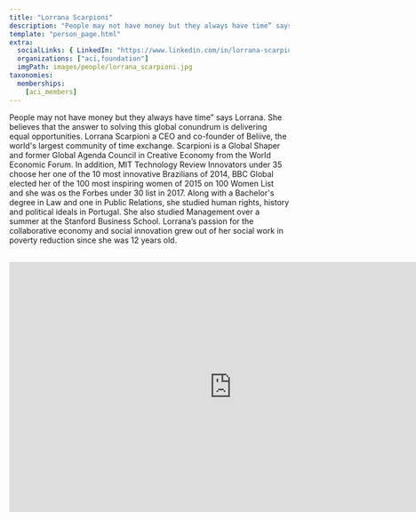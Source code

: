 ```yaml
---
title: "Lorrana Scarpioni"
description: "People may not have money but they always have time” says Lorrana."
template: "person_page.html"
extra:
  socialLinks: { LinkedIn: "https://www.linkedin.com/in/lorrana-scarpioni/"}
  organizations: ["aci,foundation"]
  imgPath: images/people/lorrana_scarpioni.jpg
taxonomies:
  memberships:
    [aci_members]
---
```


People may not have money but they always have time” says Lorrana. She believes that the answer to solving this global conundrum is delivering equal opportunities. Lorrana Scarpioni a CEO and co-founder of Beliive, the world's largest community of time exchange. Scarpioni is a Global Shaper and former Global Agenda Council in Creative Economy from the World Economic Forum. In addition, MIT Technology Review Innovators under 35 choose her one of the 10 most innovative Brazilians of 2014, BBC Global elected her of the 100 most inspiring women of 2015 on 100 Women List and she was os the Forbes under 30 list in 2017. Along with a Bachelor's degree in Law and one in Public Relations, she studied human rights, history and political ideals in Portugal. She also studied Management over a summer at the Stanford Business School. Lorrana’s passion for the collaborative economy and social innovation grew out of her social work in poverty reduction since she was 12 years old.


<BR>
<div class="aspect-w-16 aspect-h-9">
<iframe src="https://player.vimeo.com/video/413063048" width="800" height="450" frameborder="0" allow="autoplay; fullscreen" allowfullscreen></iframe>
</div>
<BR>
